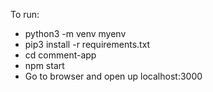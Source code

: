 To run:
- python3 -m venv myenv
- pip3 install -r requirements.txt
- cd comment-app
- npm start
- Go to browser and open up localhost:3000

